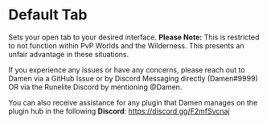 # Default Tab
Sets your open tab to your desired interface. **Please Note:** This is restricted to not function within PvP Worlds and the Wilderness. This presents an unfair advantage in these situations.

If you experience any issues or have any concerns, please reach out to Damen via a GitHub Issue or by Discord Messaging directly (Damen#9999) OR via the Runelite Discord by mentioning @Damen.

You can also receive assistance for any plugin that Damen manages on the plugin hub in the following **Discord**: https://discord.gg/F2mfSvcnaj